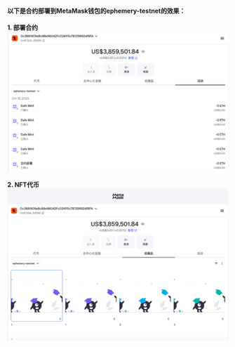 #### 以下是合约部署到MetaMask钱包的ephemery-testnet的效果：
**1. 部署合约**
![部署合约](./imgs/erc721_deploy.jpg.png)

**2. NFT代币**
![nft代币发行](./imgs/nft_preview.jpg.png)